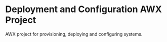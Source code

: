 # Deployment and Configuration AWX Project

AWX project for provisioning, deploying and configuring systems.
